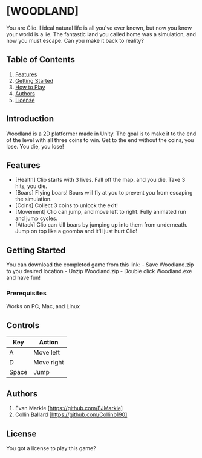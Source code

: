 # [WOODLAND]

You are Clio. I ideal natural life is all you've ever known, but now you know your world is a lie. The fantastic land you called home was a simulation, and now you must escape. Can you make it back to reality?

## Table of Contents

1. [Features](#features)
2. [Getting Started](#getting-started)
3. [How to Play](#how-to-play)
4. [Authors](#authors)
5. [License](#license)

## Introduction

Woodland is a 2D platformer made in Unity. The goal is to make it to the end of the level with all three coins to win. Get to the end without the coins, you lose. You die, you lose!

## Features

- [Health]
    Clio starts with 3 lives. Fall off the map, and you die. Take 3 hits, you die.
- [Boars]
    Flying boars! Boars will fly at you to prevent you from escaping the simulation. 
- [Coins]
    Collect 3 coins to unlock the exit!  
- [Movement]
    Clio can jump, and move left to right. Fully animated run and jump cycles. 
- [Attack]
    Clio can kill boars by jumping up into them from underneath. Jump on top like a goomba and it'll just hurt Clio!

## Getting Started

You can download the completed game from this link:
    - Save Woodland.zip to you desired location
    - Unzip Woodland.zip
    - Double click Woodland.exe and have fun!

### Prerequisites

Works on PC, Mac, and Linux

## Controls

| Key    | Action       |
|--------|--------------|
| A      | Move left    |
| D      | Move right   |
| Space  | Jump         |

## Authors

1. Evan Markle [https://github.com/EJMarkle]
2. Collin Ballard [https://github.com/Collinb190]


## License

You got a license to play this game?
